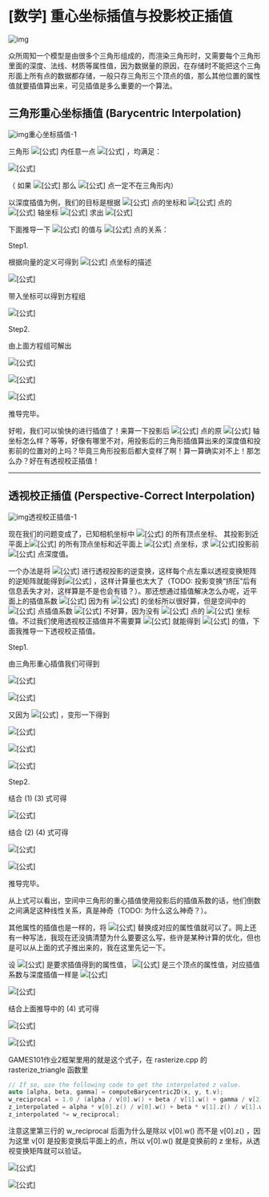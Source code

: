 # [数学] 重心坐标插值与投影校正插值





![img](https://pic3.zhimg.com/80/v2-2c49957124f848ca6fd0c9f74ad1f856_720w.jpg)

众所周知一个模型是由很多个三角形组成的，而渲染三角形时，又需要每个三角形里面的深度、法线、材质等属性值，因为数据量的原因，在存储时不能把这个三角形面上所有点的数据都存储，一般只存三角形三个顶点的值，那么其他位置的属性值就要插值算出来，可见插值是多么重要的一个算法。

## 三角形重心坐标插值 (Barycentric Interpolation)

![img](https://pic1.zhimg.com/80/v2-caaebcd44435456e1851e1315a66b820_720w.jpg)重心坐标插值-1

三角形 ![[公式]](https://www.zhihu.com/equation?tex=%5CDelta+ABC+) 内任意一点 ![[公式]](https://www.zhihu.com/equation?tex=P+) ，均满足：

![[公式]](https://www.zhihu.com/equation?tex=P%3D%5Calpha+A%2B%5Cbeta+B%2B+%5Cgamma+C+%5Cqquad%5Cqquad++%28%5Calpha%2B%5Cbeta+%2B+%5Cgamma+%3D1%29+%5C%5C+)

（ 如果 ![[公式]](https://www.zhihu.com/equation?tex=+%5Calpha%2B%5Cbeta+%2B+%5Cgamma+%5Cne1) 那么 ![[公式]](https://www.zhihu.com/equation?tex=P+) 点一定不在三角形内）

以深度插值为例，我们的目标是根据 ![[公式]](https://www.zhihu.com/equation?tex=A%E3%80%81B%E3%80%81C) 点的坐标和 ![[公式]](https://www.zhihu.com/equation?tex=P) 点的 ![[公式]](https://www.zhihu.com/equation?tex=x%EF%BC%8Cy) 轴坐标 ![[公式]](https://www.zhihu.com/equation?tex=P_x%2CP_y) 求出 ![[公式]](https://www.zhihu.com/equation?tex=P_z)

下面推导一下 ![[公式]](https://www.zhihu.com/equation?tex=+%5Calpha%E3%80%81%5Cbeta+%E3%80%81+%5Cgamma) 的值与 ![[公式]](https://www.zhihu.com/equation?tex=A%E3%80%81B%E3%80%81C%E3%80%81P) 点的关系：

Step1.

根据向量的定义可得到 ![[公式]](https://www.zhihu.com/equation?tex=P%28x%2Cy%2Cz%29) 点坐标的描述

![[公式]](https://www.zhihu.com/equation?tex=%5Cbegin%7Balign%7D+P%26%3DA%2B%5Cbeta%5Ccdot+%5Cvec%7BAB%7D+%2B+%5Cgamma%5Ccdot+%5Cvec%7BAC%7D++%5C%5C+P-A%26%3D%5Cbeta%5Ccdot+%28B-A%29+%2B+%5Cgamma%5Ccdot+%28C-A%29++%5C%5C+%5Cend%7Balign%7D%5C%5C+%5C%5C)

带入坐标可以得到方程组

![[公式]](https://www.zhihu.com/equation?tex=%5Cleft%5B+%5Cbegin%7Bmatrix%7D+x-x_A+%5C%5C+y-y_A+%5C%5C+z-z_A+%5Cend%7Bmatrix%7D+%5Cright%5D+%3D+%5Cbeta+%5Cleft%5B+%5Cbegin%7Bmatrix%7D+x_B-x_A+%5C%5C+y_B-y_A+%5C%5C+z_B-z_A+%5Cend%7Bmatrix%7D+%5Cright%5D+%2B+%5Cgamma+%5Cleft%5B+%5Cbegin%7Bmatrix%7D+x_C-x_A+%5C%5C+y_C-y_A+%5C%5C+z_C-z_A+%5Cend%7Bmatrix%7D+%5Cright%5D+%5C%5C)

Step2.

由上面方程组可解出

![[公式]](https://www.zhihu.com/equation?tex=%5Cbegin%7Balign%7D+%5Cbeta%26%3D++%5Cfrac+%7B%28y-y_A%29%28x_C-x_A%29-%28x-x_A%29%28y_C-y_A%29%7D+%7B%28y_B-y_A%29%28x_C-x_A%29-%28x_B-x_A%29%28y_C-y_A%29%7D+%5C%5C+%26%3D+%5Cfrac+%7B%28y_A-y_C%29x%2B%28x_C-x_A%29y%2Bx_Ax_C-x_Cy_A%7D+%7B%28y_A-y_C%29x_B%2B%28x_C-x_A%29y_B%2Bx_Ax_C-x_Cy_A%7D+%5Cend%7Balign%7D+%5C%5C)

![[公式]](https://www.zhihu.com/equation?tex=%5Cbegin%7Balign%7D+%5Cgamma%26%3D%5Cfrac+%7B%28y-y_A%29%28x_B-x_A%29-%28x-x_A%29%28y_B-y_A%29%7D+%7B%28y_C-y_A%29%28x_B-x_A%29-%28x_C-x_A%29%28y_B-y_A%29%7D+%5C%5C+%26%3D+%5Cfrac+%7B%28y_A-y_B%29x%2B%28x_B-x_A%29y%2Bx_Ax_B-x_By_A%7D+%7B%28y_A-y_B%29x_C%2B%28x_B-x_A%29y_C%2Bx_Ax_B-x_By_A%7D+%5Cend%7Balign%7D+%5C%5C)

![[公式]](https://www.zhihu.com/equation?tex=%5Calpha%3D1-%5Cbeta-%5Cgamma+%5C%5C)

推导完毕。

好啦，我们可以愉快的进行插值了！来算一下投影后 ![[公式]](https://www.zhihu.com/equation?tex=P) 点的原 ![[公式]](https://www.zhihu.com/equation?tex=z) 轴坐标怎么样？等等，好像有哪里不对，用投影后的三角形插值算出来的深度值和投影前的位置对的上吗？毕竟三角形投影后都大变样了啊！算一算确实对不上！那怎么办？好在有透视校正插值！

------

## 透视校正插值 (Perspective-Correct Interpolation)

![img](https://pic2.zhimg.com/80/v2-ac4b85b5a9cb676d73f749a6d3fd0511_720w.jpg)透视校正插值-1

现在我们的问题变成了，已知相机坐标中 ![[公式]](https://www.zhihu.com/equation?tex=%5CDelta+ABC) 的所有顶点坐标、 其投影到近平面上![[公式]](https://www.zhihu.com/equation?tex=%5CDelta+A%27B%27C%27) 的所有顶点坐标和近平面上 ![[公式]](https://www.zhihu.com/equation?tex=P%27) 点坐标，求 ![[公式]](https://www.zhihu.com/equation?tex=P%27)投影前 ![[公式]](https://www.zhihu.com/equation?tex=P) 点深度值。

一个办法是将 ![[公式]](https://www.zhihu.com/equation?tex=P%27) 进行透视投影的逆变换，这样每个点左乘以透视变换矩阵的逆矩阵就能得到![[公式]](https://www.zhihu.com/equation?tex=P) ，这样计算量也太大了（TODO: 投影变换“挤压”后有信息丢失才对，这样算是不是也会有错？）。那还想通过插值解决怎么办呢，近平面上的插值系数 ![[公式]](https://www.zhihu.com/equation?tex=%5Calpha%27%E3%80%81%5Cbeta%27%E3%80%81%5Cgamma%27) 因为有 ![[公式]](https://www.zhihu.com/equation?tex=P%27) 的坐标所以很好算，但是空间中的 ![[公式]](https://www.zhihu.com/equation?tex=P) 点插值系数 ![[公式]](https://www.zhihu.com/equation?tex=%5Calpha%E3%80%81%5Cbeta%E3%80%81%5Cgamma) 不好算，因为没有 ![[公式]](https://www.zhihu.com/equation?tex=P) 点的 ![[公式]](https://www.zhihu.com/equation?tex=x%2Cy) 坐标值。不过我们使用透视校正插值并不需要算 ![[公式]](https://www.zhihu.com/equation?tex=%5Calpha%E3%80%81%5Cbeta%E3%80%81%5Cgamma) 就能得到 ![[公式]](https://www.zhihu.com/equation?tex=Z) 的值，下面我推导一下透视校正插值。

Step1.

由三角形重心插值我们可得到

![[公式]](https://www.zhihu.com/equation?tex=Z%3D%5Calpha+Z_A%2B%5Cbeta+Z_B+%2B+%5Cgamma+Z_C+++%5Ctag%7B1%7D+%5C%5C)

![[公式]](https://www.zhihu.com/equation?tex=Z%27%3D%5Calpha%27+Z_%7BA%27%7D%2B%5Cbeta%27+Z_%7BB%27%7D+%2B+%5Cgamma%27+Z_%7BC%27%7D++++%5Ctag%7B2%7D+%5C%5C)

又因为 ![[公式]](https://www.zhihu.com/equation?tex=%5Calpha%27+%2B%5Cbeta%27+%2B+%5Cgamma%27+%3D1) ，变形一下得到

![[公式]](https://www.zhihu.com/equation?tex=1%3D%5Calpha%27+%2B%5Cbeta%27+%2B+%5Cgamma%27++%5C%5C)

![[公式]](https://www.zhihu.com/equation?tex=+%5Cfrac%7BZ%7D%7BZ%7D+%3D+%5Cfrac%7BZ_A%7D%7BZ_A%7D%5Calpha%27+%2B%5Cfrac%7BZ_B%7D%7BZ_B%7D%5Cbeta%27+%2B+%5Cfrac%7BZ_C%7D%7BZ_C%7D%5Cgamma%27++%5C%5C)

![[公式]](https://www.zhihu.com/equation?tex=Z+%3D+%28%5Cfrac%7BZ%7D%7BZ_A%7D%5Calpha%27%29Z_A+%2B%28%5Cfrac%7BZ%7D%7BZ_B%7D%5Cbeta%27%29Z_B+%2B+%28%5Cfrac%7BZ%7D%7BZ_C%7D%5Cgamma%27%29Z_C+++++%5Ctag%7B3%7D+%5C%5C)

Step2.

结合 (1) (3) 式可得

![[公式]](https://www.zhihu.com/equation?tex=%28%5Cfrac%7BZ%7D%7BZ_A%7D%5Calpha%27%29%3D%5Calpha%EF%BC%8C%28%5Cfrac%7BZ%7D%7BZ_B%7D%5Cbeta%27%29%3D%5Cbeta%EF%BC%8C%28%5Cfrac%7BZ%7D%7BZ_C%7D%5Cgamma%27%29%3D%5Cgamma+++%5Ctag%7B4%7D+%5C%5C)

结合 (2) (4) 式可得

![[公式]](https://www.zhihu.com/equation?tex=1%3D%5Cfrac%7BZ%7D%7BZ_A%7D%5Calpha%27%2B%5Cfrac%7BZ%7D%7BZ_B%7D%5Cbeta%27%2B%5Cfrac%7BZ%7D%7BZ_C%7D%5Cgamma%27+%5C%5C)


![[公式]](https://www.zhihu.com/equation?tex=%5Cfrac%7B1%7D%7BZ%7D%3D%5Cfrac%7B1%7D%7BZ_A%7D%5Calpha%27%2B%5Cfrac%7B1%7D%7BZ_B%7D%5Cbeta%27%2B%5Cfrac%7B1%7D%7BZ_C%7D%5Cgamma%27+%5C%5C)

推导完毕。

从上式可以看出，空间中三角形的重心插值使用投影后的插值系数的话，他们倒数之间满足这种线性关系，真是神奇（TODO: 为什么这么神奇？）。

其他属性的插值也是一样的，将 ![[公式]](https://www.zhihu.com/equation?tex=Z) 替换成对应的属性值就可以了。网上还有一种写法，我现在还没搞清楚为什么要要这么写，些许是某种计算的优化，但也是可以从上面的式子推出来的，我在这里先记一下。

设 ![[公式]](https://www.zhihu.com/equation?tex=I) 是要求插值得到的属性值， ![[公式]](https://www.zhihu.com/equation?tex=I_A%2CI_B%2CI_C) 是三个顶点的属性值，对应插值系数与深度插值一样是 ![[公式]](https://www.zhihu.com/equation?tex=%5Calpha+%E3%80%81%5Cbeta%E3%80%81+%5Cgamma+)

![[公式]](https://www.zhihu.com/equation?tex=I%3D%5Calpha+I_A%2B%5Cbeta+I_B%2B%5Cgamma+I_C+%5C%5C)

结合上面推导中的 (4) 式可得

![[公式]](https://www.zhihu.com/equation?tex=I%3D%28%5Cfrac%7BZ%7D%7BZ_A%7D%5Calpha%27%29+I_A%2B%28%5Cfrac%7BZ%7D%7BZ_B%7D%5Cbeta%27%29+I_B%2B%28%5Cfrac%7BZ%7D%7BZ_C%7D%5Cgamma%27%29+I_C+%5C%5C)

![[公式]](https://www.zhihu.com/equation?tex=I%3D%28%5Cfrac%7B%5Calpha%27%7D%7BZ_A%7D+I_A%2B%5Cfrac%7B%5Cbeta%27%7D%7BZ_B%7D+I_B%2B%5Cfrac%7B%5Cgamma%27%7D%7BZ_C%7D+I_C%29Z+%5C%5C)



GAMES101作业2框架里用的就是这个式子，在 rasterize.cpp 的 rasterize_triangle 函数里

```c++
// If so, use the following code to get the interpolated z value.
auto [alpha, beta, gamma] = computeBarycentric2D(x, y, t.v);
w_reciprocal = 1.0 / (alpha / v[0].w() + beta / v[1].w() + gamma / v[2].w());
z_interpolated = alpha * v[0].z() / v[0].w() + beta * v[1].z() / v[1].w() + gamma * v[2].z() / v[2].w();
z_interpolated *= w_reciprocal;
```

注意这里第三行的 w_reciprocal 后面为什么是除以 v[0].w() 而不是 v[0].z() ，因为这里 v[0] 是投影变换后平面上的点，所以 v[0].w() 就是变换前的 z 坐标，从透视变换矩阵就可以验证。

![[公式]](https://www.zhihu.com/equation?tex=P%3D%5Cbegin%7Bbmatrix%7D+n%260%260%260%5C%5C+0%26n%260%260%5C%5C+0%260%26n%2Bf%26-nf%5C%5C+0%260%261%260+%5Cend%7Bbmatrix%7D%EF%BC%8C+%5C+%5C+%5C+%5C+%5C+%5C++%5C+A+%3D%28x%2Cy%2Cz%2C1%29%5ET+%5C%5C)

![[公式]](https://www.zhihu.com/equation?tex=PA%3D+%5Cleft%5B%5Cbegin%7Bmatrix%7D+n%260%260%260%5C%5C+0%26n%260%260%5C%5C+0%260%26n%2Bf%26-nf%5C%5C+0%260%261%260%5C%5C+%5Cend%7Bmatrix%7D+%5Cright%5D+%5Cleft%5B%5Cbegin%7Bmatrix%7D+x%5C%5C+y%5C%5C+z%5C%5C+1+%5Cend%7Bmatrix%7D+%5Cright%5D+%3D+%5Cleft%5B%5Cbegin%7Bmatrix%7D+nx%5C%5C+ny%5C%5C+%28n%2Bf%29z-nf%5C%5C+z+%5Cend%7Bmatrix%7D+%5Cright%5D+%3DA%27+%5C%5C)
